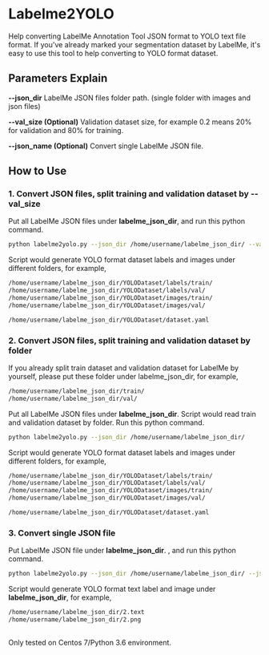# Labelme2YOLO

Help converting LabelMe Annotation Tool JSON format to YOLO text file format. 
If you've already marked your segmentation dataset by LabelMe, it's easy to use this tool to help converting to YOLO format dataset.

## Parameters Explain
**--json_dir** LabelMe JSON files folder path. (single folder with images and json files)

**--val_size (Optional)** Validation dataset size, for example 0.2 means 20% for validation and 80% for training.

**--json_name (Optional)** Convert single LabelMe JSON file.

## How to Use

### 1. Convert JSON files, split training and validation dataset by --val_size
Put all LabelMe JSON files under **labelme_json_dir**, and run this python command.
```bash
python labelme2yolo.py --json_dir /home/username/labelme_json_dir/ --val_size 0.2
```
Script would generate YOLO format dataset labels and images under different folders, for example,
```bash
/home/username/labelme_json_dir/YOLODataset/labels/train/
/home/username/labelme_json_dir/YOLODataset/labels/val/
/home/username/labelme_json_dir/YOLODataset/images/train/
/home/username/labelme_json_dir/YOLODataset/images/val/

/home/username/labelme_json_dir/YOLODataset/dataset.yaml
```

### 2. Convert JSON files, split training and validation dataset by folder
If you already split train dataset and validation dataset for LabelMe by yourself, please put these folder under labelme_json_dir, for example,
```bash
/home/username/labelme_json_dir/train/
/home/username/labelme_json_dir/val/
```
Put all LabelMe JSON files under **labelme_json_dir**. 
Script would read train and validation dataset by folder.
Run this python command.
```bash
python labelme2yolo.py --json_dir /home/username/labelme_json_dir/
```
Script would generate YOLO format dataset labels and images under different folders, for example,
```bash
/home/username/labelme_json_dir/YOLODataset/labels/train/
/home/username/labelme_json_dir/YOLODataset/labels/val/
/home/username/labelme_json_dir/YOLODataset/images/train/
/home/username/labelme_json_dir/YOLODataset/images/val/

/home/username/labelme_json_dir/YOLODataset/dataset.yaml
```

### 3. Convert single JSON file
Put LabelMe JSON file under **labelme_json_dir**. , and run this python command.
```bash
python labelme2yolo.py --json_dir /home/username/labelme_json_dir/ --json_name 2.json
```
Script would generate YOLO format text label and image under **labelme_json_dir**, for example,
```bash
/home/username/labelme_json_dir/2.text
/home/username/labelme_json_dir/2.png
```

##
Only tested on Centos 7/Python 3.6 environment.

